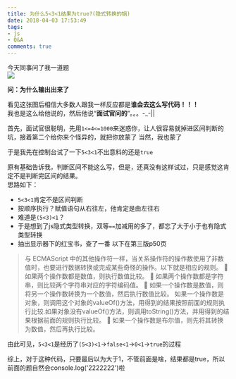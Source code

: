 ```yaml
---
title: 为什么5<3<1结果为true?(隐式转换的锅)
date: 2018-04-03 17:53:49
tags: 
- js
- Q&A
comments: true
---
```


今天同事问了我一道题  
![](/assets/images/11264410-af45b47addca2184.png)

**问：为什么输出出来了**

<!--more-->
看见这张图后相信大多数人跟我一样反应都是**谁会去这么写代码！！！**  
我也是这么给他说的，然后他说“**面试官问的**”。。。-_-||

首先，面试官很聪明，先用`1<=4<=1000`来迷惑你，让人很容易就掉进区间判断的坑，接着第二个给你来个怪异的，就把你放蒙了
当然，我也蒙了

于是我先在控制台试了一下`5<3<1`不出意料的还是`true`

原有基础告诉我，判断区间不能这么写，但是，还真没有这样试过，只是感觉这肯定不是判断完区间的结果。  
思路如下：
+ `5<3<1`肯定不是区间判断
+ 按顺序执行？赋值语句从右往左，他肯定是由左往右
+ 难道是`(5<3)<1`？
+ 于是想到了js隐式类型转换，双等`==`加减用的多了，都忘了大于小于也有隐式类型转换
+ 抽出显示器下的红宝书，查了一番 以下在第三版p50页

> 与 ECMAScript 中的其他操作符一样，当关系操作符的操作数使用了非数值时，也要进行数据转换或完成某些奇怪的操作。以下就是相应的规则。
> 如果两个操作数都是数值，则执行数值比较。
> 如果两个操作数都是字符串，则比较两个字符串对应的字符编码值。
> 如果一个操作数是数值，则将另一个操作数转换为一个数值，然后执行数值比较。
>    如果一个操作数是对象，则调用这个对象的valueOf()方法，用得到的结果按照前面的规则执行比较.如果对象没有valueOf()方法，则调用toString()方法，并用得到的结果根据前面的规则执行比较。
> 如果一个操作数是布尔值，则先将其转换为数值，然后再执行比较。

由此可见，`5<3<1`是经历了`(5<3)<1`->`false<1`->`0<1`->`true`的过程

综上，对于这种代码，只要最后以为大于1，不管前面是啥，结果都是true，所以前面的题自然会console.log('2222222')啦
